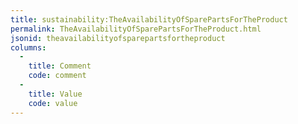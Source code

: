 ```yaml
---
title: sustainability:TheAvailabilityOfSparePartsForTheProduct
permalink: TheAvailabilityOfSparePartsForTheProduct.html
jsonid: theavailabilityofsparepartsfortheproduct
columns:
  - 
    title: Comment
    code: comment
  - 
    title: Value
    code: value
---
```

